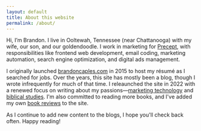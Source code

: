 ```yaml
---
layout: default
title: About this website
permalink: /about/
---
```


Hi, I’m Brandon. I live in Ooltewah, Tennessee (near Chattanooga) with my wife, our son, and our goldendoodle. I work in marketing for [Precept](https://www.precept.org/), with responsibilities like frontend web development, email coding, marketing automation, search engine optimization, and digital ads management.

I originally launched [brandoncaples.com](/) in 2015 to host my résumé as I searched for jobs. Over the years, this site has mostly been a blog, though I wrote infrequently for much of that time. I releaunched the site in 2022 with a renewed focus on writing about my passions&mdash;[marketing technology](/martech/) and [biblical studies](/faith/). I'm also committed to reading more books, and I've added my own [book reviews](/book-reviews/) to the site.

As I continue to add new content to the blogs, I hope you'll check back often. Happy reading!